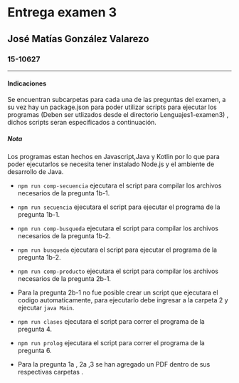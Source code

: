 # Entrega examen 3

## José Matías González Valarezo
### 15-10627

--- 

#### Indicaciones 


Se encuentran subcarpetas para cada una de las preguntas del examen, a su vez hay un package.json para poder utilizar scripts para ejecutar los programas (Deben ser utlizados desde el directorio Lenguajes1-examen3) , dichos scripts seran especificados a continuación.

##### Nota
Los programas estan hechos en Javascript,Java y Kotlin por lo que para poder ejecutarlos se necesita tener instalado Node.js y el ambiente de desarrollo de Java.

- `npm run comp-secuencia` ejecutara el script para compilar los archivos necesarios de la pregunta 1b-1.

- `npm run secuencia` ejecutara el script para ejecutar el programa de la pregunta 1b-1.

- `npm run comp-busqueda` ejecutara el script para compilar los archivos necesarios de la pregunta 1b-2.

- `npm run busqueda` ejecutara el script para ejecutar el programa de la pregunta 1b-2.

- `npm run comp-producto` ejecutara el script para compilar los archivos necesarios de la pregunta 2b-1.

- Para la pregunta 2b-1 no fue posible crear un script que ejecutara el codigo automaticamente, para ejecutarlo debe ingresar a la carpeta 2 y ejecutar `java Main`.

- `npm run clases` ejecutara el script para correr el programa de la pregunta 4.

- `npm run prolog` ejecutara el script para correr el programa de la pregunta 6.

- Para la pregunta 1a , 2a ,3 se han agregado un PDF dentro de sus respectivas carpetas .